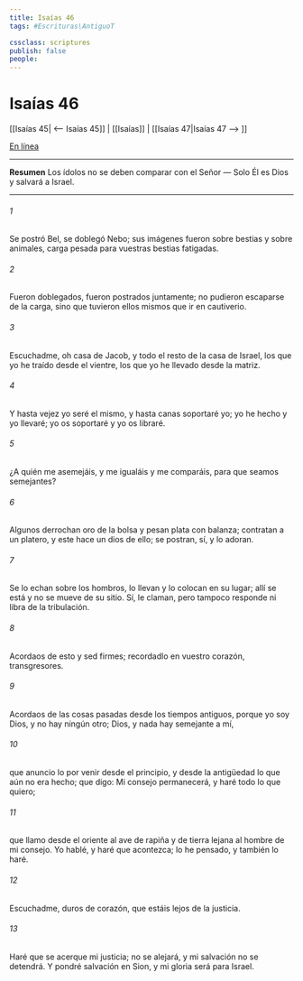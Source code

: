 ```yaml
---
title: Isaías 46
tags: #Escrituras\AntiguoT

cssclass: scriptures
publish: false
people:
---
```


# Isaías 46
[[Isaías 45| <-- Isaías 45]] | [[Isaías]] | [[Isaías 47|Isaías 47 --> ]]

[En línea](https://churchofjesuschrist.org/study/scriptures/ot/isa/46?lang=spa)

---
__Resumen__
Los ídolos no se deben comparar con el Señor — Solo Él es Dios y salvará a Israel.

---
###### 1 
Se postró Bel, se doblegó Nebo; sus imágenes fueron  sobre bestias y sobre animales, carga pesada para vuestras bestias fatigadas.

###### 2 
Fueron doblegados, fueron postrados juntamente; no pudieron escaparse de la carga, sino que tuvieron ellos mismos que ir en cautiverio.

###### 3 
Escuchadme, oh casa de Jacob, y todo el resto de la casa de Israel, los que yo he traído desde el vientre, los que yo he llevado desde la matriz.

###### 4 
Y hasta  vejez yo seré el mismo, y hasta  canas  soportaré yo; yo he hecho y yo llevaré; yo os soportaré y yo os libraré.

###### 5 
¿A quién me asemejáis, y me igualáis y me comparáis, para que seamos semejantes?

###### 6 
Algunos derrochan oro de la bolsa y pesan plata con balanza; contratan a un platero, y este hace un dios de ello; se postran, sí, y lo adoran.

###### 7 
Se lo echan sobre los hombros, lo llevan y lo colocan en su lugar; allí se está y no se mueve de su sitio. Sí, le claman, pero tampoco responde ni libra de la tribulación.

###### 8 
Acordaos de esto y sed firmes; recordadlo en vuestro corazón, transgresores.

###### 9 
Acordaos de las cosas pasadas desde los tiempos antiguos, porque yo soy Dios, y no hay ningún otro;  Dios, y nada hay semejante a mí,

###### 10 
que anuncio lo por venir desde el principio, y desde la antigüedad lo que aún no era hecho; que digo: Mi consejo permanecerá, y haré todo lo que quiero;

###### 11 
que llamo desde el oriente al ave de rapiña y de tierra lejana al hombre de mi consejo. Yo hablé, y haré que acontezca; lo he pensado, y también lo haré.

###### 12 
Escuchadme, duros de corazón, que estáis lejos de la justicia.

###### 13 
Haré que se acerque mi justicia; no se alejará, y mi salvación no se detendrá. Y pondré salvación en Sion, y mi gloria será para Israel.

